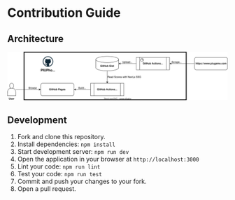# Contribution Guide

## Architecture

![architecture](./docs/architecture.drawio.svg)

## Development

1. Fork and clone this repository.
2. Install dependencies: `npm install`
3. Start development server: `npm run dev`
4. Open the application in your browser at `http://localhost:3000`
5. Lint your code: `npm run lint`
6. Test your code: `npm run test`
7. Commit and push your changes to your fork.
8. Open a pull request.
